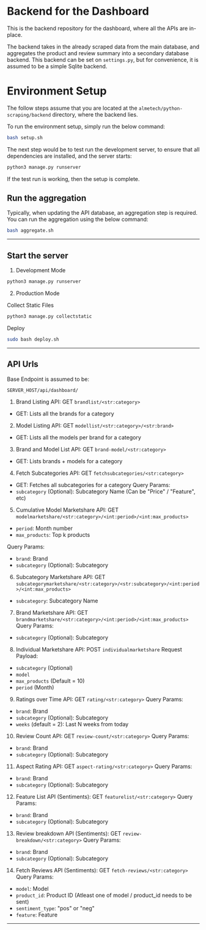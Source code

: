 # Backend for the Dashboard

This is the backend repository for the dashboard, where all the APIs are in-place.

The backend takes in the already scraped data from the main database, and aggregates the product and review summary into a secondary database backend. This backend can be set on `settings.py`, but for convenience, it is assumed to be a simple Sqlite backend.

# Environment Setup

The follow steps assume that you are located at the `almetech/python-scraping/backend` directory, where the backend lies.

To run the environment setup, simply run the below command:

```bash
bash setup.sh
```

The next step would be to test run the development server, to ensure that all dependencies are installed, and the server starts:

```bash
python3 manage.py runserver
```

If the test run is working, then the setup is complete.

## Run the aggregation

Typically, when updating the API database, an aggregation step is required. You can run the aggregation using the below command:

```bash
bash aggregate.sh
```

*****************************

## Start the server

1. Development Mode

```bash
python3 manage.py runserver
```

2. Production Mode

Collect Static Files

```bash
python3 manage.py collectstatic
```

Deploy

```bash
sudo bash deploy.sh
```

*****************************

## API Urls

Base Endpoint is assumed to be:

`SERVER_HOST/api/dashboard/`

1. Brand Listing API: GET `brandlist/<str:category>`
* GET: Lists all the brands for a category

2. Model Listing API: GET `modellist/<str:category>/<str:brand>`
* GET: Lists all the models per brand for a category

3. Brand and Model List API: GET `brand-model/<str:category>`
* GET: Lists brands + models for a category

4. Fetch Subcategories API: GET `fetchsubcategories/<str:category>`
* GET: Fetches all subcategories for a category
Query Params:
* `subcategory` (Optional): Subcategory Name (Can be "Price" / "Feature", etc)

5. Cumulative Model Marketshare API: GET `modelmarketshare/<str:category>/<int:period>/<int:max_products>`
* `period`: Month number
* `max_products`: Top k products

Query Params:
* `brand`: Brand
* `subcategory` (Optional): Subcategory

6. Subcategory Marketshare API: GET `subcategorymarketshare/<str:category>/<str:subcategory>/<int:period>/<int:max_products>`
* `subcategory`: Subcategory Name

7. Brand Marketshare API: GET `brandmarketshare/<str:category>/<int:period>/<int:max_products>`
Query Params:
* `subcategory` (Optional): Subcategory

8. Individual Marketshare API: POST `individualmarketshare`
Request Payload:
* `subcategory` (Optional)
* `model`
* `max_products` (Default = 10)
* `period` (Month)

9. Ratings over Time API: GET `rating/<str:category>`
Query Params:
* `brand`: Brand
* `subcategory` (Optional): Subcategory
* `weeks` (default = 2): Last N weeks from today 

10. Review Count API: GET `review-count/<str:category>`
Query Params:
* `brand`: Brand
* `subcategory` (Optional): Subcategory

11. Aspect Rating API: GET `aspect-rating/<str:category>`
Query Params:
* `brand`: Brand
* `subcategory` (Optional): Subcategory

12. Feature List API (Sentiments): GET `featurelist/<str:category>`
Query Params:
* `brand`: Brand
* `subcategory` (Optional): Subcategory

13. Review breakdown API (Sentiments): GET `review-breakdown/<str:category>`
Query Params:
* `brand`: Brand
* `subcategory` (Optional): Subcategory

14. Fetch Reviews API (Sentiments): GET `fetch-reviews/<str:category>`
Query Params:
* `model`: Model
* `product_id`: Product ID (Atleast one of model / product_id needs to be sent)
* `sentiment_type`: "pos" or "neg"
* `feature`: Feature

*****************************